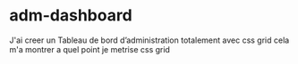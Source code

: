 # adm-dashboard
J'ai creer un Tableau de bord d’administration 
totalement avec css grid cela m'a montrer a quel point je metrise css grid
